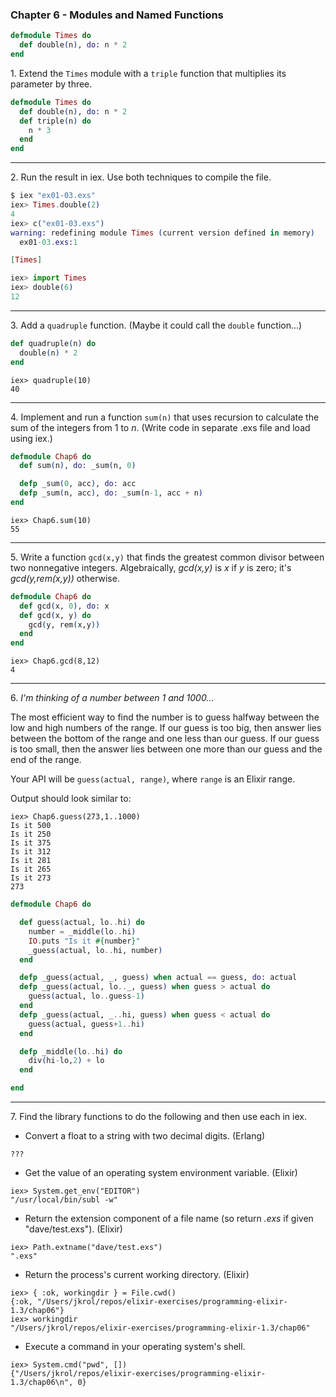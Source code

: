 ### Chapter 6 - Modules and Named Functions

```elixir
defmodule Times do
  def double(n), do: n * 2
end
```

1\. Extend the `Times` module with a `triple` function that multiplies its parameter by three.

```elixir
defmodule Times do
  def double(n), do: n * 2
  def triple(n) do
    n * 3
  end
end
```
---
2\. Run the result in iex. Use both techniques to compile the file.

```elixir
$ iex "ex01-03.exs"
iex> Times.double(2)
4
iex> c("ex01-03.exs")
warning: redefining module Times (current version defined in memory)
  ex01-03.exs:1

[Times]

iex> import Times
iex> double(6)
12
```
---
3\. Add a `quadruple` function.  (Maybe it could call the `double` function...)

```elixir
def quadruple(n) do
  double(n) * 2
end
```

```
iex> quadruple(10)
40
```
---
4\. Implement and run a function `sum(n)` that uses recursion to calculate the sum of the integers from 1 to _n_. (Write code in separate .exs file and load using iex.)

```elixir
defmodule Chap6 do
  def sum(n), do: _sum(n, 0)

  defp _sum(0, acc), do: acc
  defp _sum(n, acc), do: _sum(n-1, acc + n)
end
```
```
iex> Chap6.sum(10)
55
```
---
5\. Write a function `gcd(x,y)` that finds the greatest common divisor between two nonnegative integers.  Algebraically, _gcd(x,y)_ is _x_ if _y_ is zero; it's _gcd(y,rem(x,y))_ otherwise.

```elixir
defmodule Chap6 do
  def gcd(x, 0), do: x
  def gcd(x, y) do
    gcd(y, rem(x,y))
  end
end
```
```
iex> Chap6.gcd(8,12)
4
```
---
6\. _I'm thinking of a number between 1 and 1000..._

The most efficient way to find the number is to guess halfway between the low and high numbers of the range.  If our guess is too big, then answer lies between the bottom of the range and one less than our guess. If our guess is too small, then the answer lies between one more than our guess and the end of the range.

Your API will be `guess(actual, range)`, where `range` is an Elixir range.

Output should look similar to:
```
iex> Chap6.guess(273,1..1000)
Is it 500
Is it 250
Is it 375
Is it 312
Is it 281
Is it 265
Is it 273
273
```

```elixir
defmodule Chap6 do

  def guess(actual, lo..hi) do
    number = _middle(lo..hi)
    IO.puts "Is it #{number}"
    _guess(actual, lo..hi, number)
  end

  defp _guess(actual, _, guess) when actual == guess, do: actual
  defp _guess(actual, lo.._, guess) when guess > actual do
    guess(actual, lo..guess-1)
  end
  defp _guess(actual, _..hi, guess) when guess < actual do
    guess(actual, guess+1..hi)
  end

  defp _middle(lo..hi) do
    div(hi-lo,2) + lo
  end

end
```
---
7\. Find the library functions to do the following and then use each in iex.

 - Convert a float to a string with two decimal digits. (Erlang)
 ```
 ???
 ```
 - Get the value of an operating system environment variable. (Elixir)
 ```
 iex> System.get_env("EDITOR")
 "/usr/local/bin/subl -w"
 ```
 - Return the extension component of a file name (so return _.exs_ if given "dave/test.exs"). (Elixir)
 ```
 iex> Path.extname("dave/test.exs")
 ".exs"
 ```
 - Return the process's current working directory.  (Elixir)
 ```
 iex> { :ok, workingdir } = File.cwd()
 {:ok, "/Users/jkrol/repos/elixir-exercises/programming-elixir-1.3/chap06"}
 iex> workingdir
 "/Users/jkrol/repos/elixir-exercises/programming-elixir-1.3/chap06"
 ```
 - Execute a command in your operating system's shell.
 ```
iex> System.cmd("pwd", [])
{"/Users/jkrol/repos/elixir-exercises/programming-elixir-1.3/chap06\n", 0}
 ```
